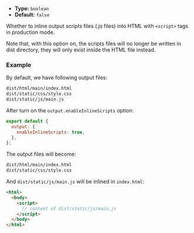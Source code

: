 - **Type:** `boolean`
- **Default:** `false`

Whether to inline output scripts files (.js files) into HTML with `<script>` tags in production mode.

Note that, with this option on, the scripts files will no longer be written in dist directory, they will only exist inside the HTML file instead.

### Example

By default, we have following output files:

```bash
dist/html/main/index.html
dist/static/css/style.css
dist/static/js/main.js
```

After turn on the `output.enableInlineScripts` option:

```js
export default {
  output: {
    enableInlineScripts: true,
  },
};
```

The output files will become:

```bash
dist/html/main/index.html
dist/static/css/style.css
```

And `dist/static/js/main.js` will be inlined in `index.html`:

```html
<html>
  <body>
    <script>
      // content of dist/static/js/main.js
    </script>
  </body>
</html>
```
